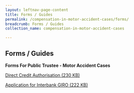 ```yaml
---
layout: leftnav-page-content
title: Forms / Guides
permalink: /compensation-in-motor-accident-cases/forms/
breadcrumb: Forms / Guides
collection_name: compensation-in-motor-accident-cases

---
```


Forms / Guides
---

**Forms For Public Trustee - Motor Accident Cases**

[Direct Credit Authorisation (230 KB)](/files/DirectCreditAuthorizationAppformrevisedJuly2017.pdf)

[Application for Interbank GIRO (222 KB)](/files/DirectDebitApplicationFormrevJuly17.pdf)
